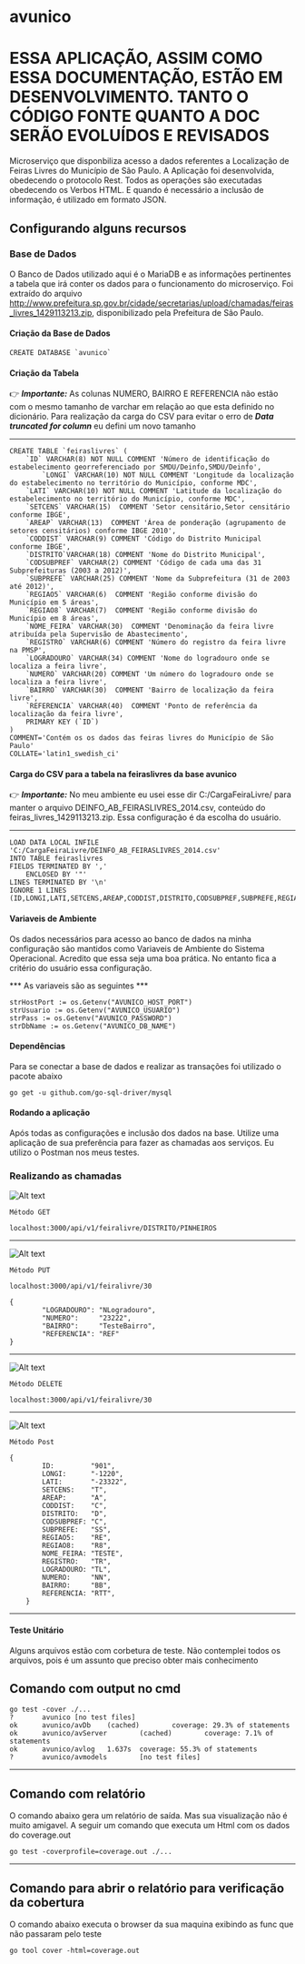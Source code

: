 
# avunico
# ESSA APLICAÇÃO, ASSIM COMO ESSA DOCUMENTAÇÃO, ESTÃO EM DESENVOLVIMENTO. TANTO O CÓDIGO FONTE QUANTO A DOC SERÃO EVOLUÍDOS E REVISADOS 
Microserviço que disponbiliza acesso a dados referentes a Localização de Feiras Livres do Município de São Paulo. A Aplicação foi desenvolvida, obedecendo o protocolo Rest. Todos as operações são executadas obedecendo os Verbos HTML. E quando é necessário a inclusão de informação, é utilizado em formato JSON. 

## Configurando alguns recursos
### Base de Dados

O Banco de Dados utilizado aqui é o MariaDB e as informações pertinentes a tabela que irá conter os dados para o funcionamento do microserviço. Foi extraído do arquivo http://www.prefeitura.sp.gov.br/cidade/secretarias/upload/chamadas/feiras_livres_1429113213.zip, disponibilizado pela Prefeitura de São Paulo.

#### Criação da Base de Dados

```
CREATE DATABASE `avunico` 
```
#### Criação da Tabela

👉  ***Importante:***
As colunas NUMERO, BAIRRO E REFERENCIA não estão com o mesmo tamanho de varchar em relação ao que esta definido no dicionário. Para realização da carga do CSV para evitar o erro de ***Data truncated for column*** eu defini um novo tamanho
____

```
CREATE TABLE `feiraslivres` (
	`ID` VARCHAR(8) NOT NULL COMMENT 'Número de identificação do estabelecimento georreferenciado por SMDU/Deinfo,SMDU/Deinfo',
        `LONGI` VARCHAR(10) NOT NULL COMMENT 'Longitude da localização do estabelecimento no território do Município, conforme MDC',
	`LATI` VARCHAR(10) NOT NULL COMMENT 'Latitude da localização do estabelecimento no território do Município, conforme MDC',
	`SETCENS` VARCHAR(15)  COMMENT 'Setor censitário,Setor censitário conforme IBGE',
	`AREAP` VARCHAR(13)  COMMENT 'Área de ponderação (agrupamento de setores censitários) conforme IBGE 2010',
	`CODDIST` VARCHAR(9) COMMENT 'Código do Distrito Municipal conforme IBGE',
	`DISTRITO`VARCHAR(18) COMMENT 'Nome do Distrito Municipal',
	`CODSUBPREF` VARCHAR(2) COMMENT 'Código de cada uma das 31 Subprefeituras (2003 a 2012)',
	`SUBPREFE` VARCHAR(25) COMMENT 'Nome da Subprefeitura (31 de 2003 até 2012)',
	`REGIAO5` VARCHAR(6)  COMMENT 'Região conforme divisão do Município em 5 áreas',
	`REGIAO8` VARCHAR(7)  COMMENT 'Região conforme divisão do Município em 8 áreas',
	`NOME_FEIRA` VARCHAR(30)  COMMENT 'Denominação da feira livre atribuída pela Supervisão de Abastecimento',
	`REGISTRO` VARCHAR(6) COMMENT 'Número do registro da feira livre na PMSP',
	`LOGRADOURO` VARCHAR(34) COMMENT 'Nome do logradouro onde se localiza a feira livre',
	`NUMERO` VARCHAR(20) COMMENT 'Um número do logradouro onde se localiza a feira livre',
	`BAIRRO` VARCHAR(30)  COMMENT 'Bairro de localização da feira livre',	
	`REFERENCIA` VARCHAR(40)  COMMENT 'Ponto de referência da localização da feira livre',
	PRIMARY KEY (`ID`)
)
COMMENT='Contém os os dados das feiras livres do Município de São Paulo'
COLLATE='latin1_swedish_ci'
```
#### Carga do CSV para a tabela na feiraslivres da base avunico

👉  ***Importante:***
No meu ambiente eu usei esse dir C:/CargaFeiraLivre/ para manter o arquivo DEINFO_AB_FEIRASLIVRES_2014.csv, conteúdo do feiras_livres_1429113213.zip. Essa configuração é da escolha do usuário.
___

```
LOAD DATA LOCAL INFILE 'C:/CargaFeiraLivre/DEINFO_AB_FEIRASLIVRES_2014.csv'
INTO TABLE feiraslivres
FIELDS TERMINATED BY ','
    ENCLOSED BY '"'
LINES TERMINATED BY '\n'
IGNORE 1 LINES
(ID,LONGI,LATI,SETCENS,AREAP,CODDIST,DISTRITO,CODSUBPREF,SUBPREFE,REGIAO5,REGIAO8,NOME_FEIRA,REGISTRO,LOGRADOURO,NUMERO,BAIRRO,REFERENCIA)
```

#### Variaveis de Ambiente

Os dados necessários para acesso ao banco de dados na minha configuração são mantidos como Variaveis de Ambiente do Sistema Operacional. Acredito que essa seja uma boa prática. No entanto fica a critério do usuário essa configuração.

*** As variaveis são as seguintes ***

```
strHostPort := os.Getenv("AVUNICO_HOST_PORT")
strUsuario := os.Getenv("AVUNICO_USUARIO")
strPass := os.Getenv("AVUNICO_PASSWORD")
strDbName := os.Getenv("AVUNICO_DB_NAME")

```

#### Dependências 

Para se conectar a base de dados e realizar as transações foi utilizado o pacote abaixo

```
go get -u github.com/go-sql-driver/mysql

```

#### Rodando a aplicação

Após todas as configurações e inclusão dos dados na base. Utilize uma aplicação de sua preferência para fazer as chamadas aos serviços. Eu utilizo o Postman nos meus testes.

###  Realizando as chamadas

![Alt text](img/MetodoGet.png)

```
Método GET

localhost:3000/api/v1/feiralivre/DISTRITO/PINHEIROS

```
____

![Alt text](img/MetodoPut.png)

```
Método PUT

localhost:3000/api/v1/feiralivre/30

{
		"LOGRADOURO": "NLogradouro",
		"NUMERO":     "23222",
		"BAIRRO":     "TesteBairro",
		"REFERENCIA": "REF"
}

```
_____

![Alt text](img/MetodoDelete.png)

```
Método DELETE

localhost:3000/api/v1/feiralivre/30

```
_______


![Alt text](img/MetodoPost.png)

```
Método Post

{
		ID:         "901",
		LONGI:      "-1220",
		LATI:       "-23322",
		SETCENS:    "T",
		AREAP:      "A",
		CODDIST:    "C",
		DISTRITO:   "D",
		CODSUBPREF: "C",
		SUBPREFE:   "SS",
		REGIAO5:    "RE",
		REGIAO8:    "R8",
		NOME_FEIRA: "TESTE",
		REGISTRO:   "TR",
		LOGRADOURO: "TL",
		NUMERO:     "NN",
		BAIRRO:     "BB",
		REFERENCIA: "RTT",
	}

```
_____

#### Teste Unitário

Alguns arquivos estão com corbetura de teste. Não contemplei todos os arquivos, pois é um assunto que preciso obter mais conhecimento


## Comando com output no cmd

```
go test -cover ./...
?       avunico [no test files]
ok      avunico/avDb    (cached)        coverage: 29.3% of statements
ok      avunico/avServer        (cached)        coverage: 7.1% of statements
ok      avunico/avlog   1.637s  coverage: 55.3% of statements
?       avunico/avmodels        [no test files]

```
____

## Comando com relatório

O comando abaixo gera um relatório de saída. Mas sua visualização não é muito amigavel. A seguir um comando que executa um Html com os dados do coverage.out

```
go test -coverprofile=coverage.out ./...

```
___

## Comando para abrir o relatório para verificação da cobertura

O comando abaixo executa o browser da sua maquina exibindo as func que não passaram pelo teste

```
go tool cover -html=coverage.out

```
